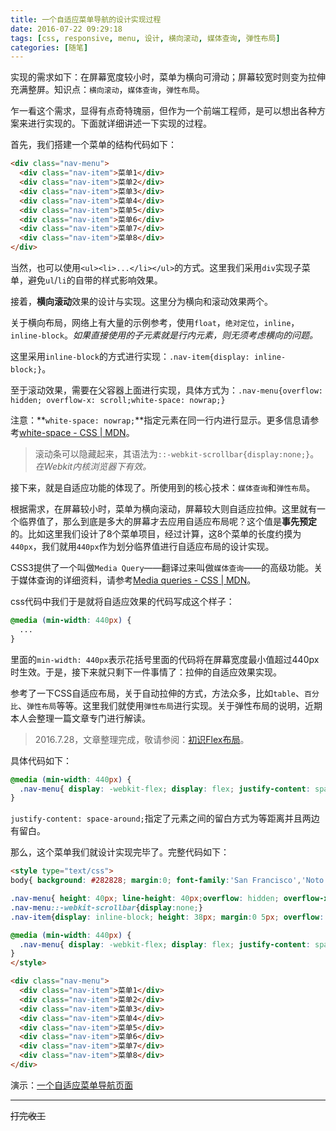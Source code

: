 ```yaml
---
title: 一个自适应菜单导航的设计实现过程
date: 2016-07-22 09:29:18
tags: [css, responsive, menu, 设计, 横向滚动, 媒体查询, 弹性布局]
categories: [随笔]
---
```


实现的需求如下：在屏幕宽度较小时，菜单为横向可滑动；屏幕较宽时则变为拉伸充满整屏。知识点：`横向滚动`，`媒体查询`，`弹性布局`。

<!-- more -->

乍一看这个需求，显得有点奇特瑰丽，但作为一个前端工程师，是可以想出各种方案来进行实现的。下面就详细讲述一下实现的过程。

首先，我们搭建一个菜单的结构代码如下：

```html
<div class="nav-menu">
  <div class="nav-item">菜单1</div>
  <div class="nav-item">菜单2</div>
  <div class="nav-item">菜单3</div>
  <div class="nav-item">菜单4</div>
  <div class="nav-item">菜单5</div>
  <div class="nav-item">菜单6</div>
  <div class="nav-item">菜单7</div>
  <div class="nav-item">菜单8</div>
</div>
```

当然，也可以使用`<ul><li>...</li></ul>`的方式。这里我们采用`div`实现子菜单，避免`ul`/`li`的自带的样式影响效果。

接着，**横向滚动**效果的设计与实现。这里分为横向和滚动效果两个。

关于横向布局，网络上有大量的示例参考，使用`float`，`绝对定位`，`inline`，`inline-block`。*如果直接使用的子元素就是行内元素，则无须考虑横向的问题。*

这里采用`inline-block`的方式进行实现：`.nav-item{display: inline-block;}`。

至于滚动效果，需要在父容器上面进行实现，具体方式为：`.nav-menu{overflow: hidden; overflow-x: scroll;white-space: nowrap;}`

注意：**`white-space: nowrap;`**指定元素在同一行内进行显示。更多信息请参考[white-space - CSS | MDN](https://developer.mozilla.org/en-US/docs/Web/CSS/white-space)。

> 滚动条可以隐藏起来，其语法为`::-webkit-scrollbar{display:none;}`。*在Webkit内核浏览器下有效。*

接下来，就是自适应功能的体现了。所使用到的核心技术：`媒体查询`和`弹性布局`。

根据需求，在屏幕较小时，菜单为横向滚动，屏幕较大则自适应拉伸。这里就有一个临界值了，那么到底是多大的屏幕才去应用自适应布局呢？这个值是**事先预定**的。比如这里我们设计了8个菜单项目，经过计算，这8个菜单的长度约摸为`440px`，我们就用`440px`作为划分临界值进行自适应布局的设计实现。

CSS3提供了一个叫做`Media Query`——翻译过来叫做`媒体查询`——的高级功能。关于媒体查询的详细资料，请参考[Media queries - CSS | MDN](https://developer.mozilla.org/en-US/docs/Web/CSS/Media_Queries)。

css代码中我们于是就将自适应效果的代码写成这个样子：

```css
@media (min-width: 440px) {
  ...
} 
```

里面的`min-width: 440px`表示花括号里面的代码将在屏幕宽度最小值超过440px时生效。于是，接下来就只剩下一件事情了：拉伸的自适应效果实现。

参考了一下CSS自适应布局，关于自动拉伸的方式，方法众多，比如`table`、`百分比`、`弹性布局`等等。这里我们就使用`弹性布局`进行实现。关于弹性布局的说明，近期本人会整理一篇文章专门进行解读。

> 2016.7.28，文章整理完成，敬请参阅：[初识Flex布局](/article/css-flex.html)。

具体代码如下：

```css
@media (min-width: 440px) {
  .nav-menu{ display: -webkit-flex; display: flex; justify-content: space-around; }
} 
```

`justify-content: space-around;`指定了元素之间的留白方式为等距离并且两边有留白。

那么，这个菜单我们就设计实现完毕了。完整代码如下：

```html
<style type="text/css">
body{ background: #282828; margin:0; font-family:'San Francisco','Noto SansCJK','Microsoft Yahei';}

.nav-menu{ height: 40px; line-height: 40px;overflow: hidden; overflow-x: scroll;white-space: nowrap; background: #333; margin-top: 10px;}
.nav-menu::-webkit-scrollbar{display:none;}
.nav-item{display: inline-block; height: 38px; margin:0 5px; overflow: hidden;text-align: center;color: white;}

@media (min-width: 440px) {
  .nav-menu{ display: -webkit-flex; display: flex; justify-content: space-around; }
}
</style>

<div class="nav-menu">
  <div class="nav-item">菜单1</div>
  <div class="nav-item">菜单2</div>
  <div class="nav-item">菜单3</div>
  <div class="nav-item">菜单4</div>
  <div class="nav-item">菜单5</div>
  <div class="nav-item">菜单6</div>
  <div class="nav-item">菜单7</div>
  <div class="nav-item">菜单8</div>
</div>
```

演示：[一个自适应菜单导航页面](/garden/demo/a-responsive-menu.html)

------
~~打完收工~~

